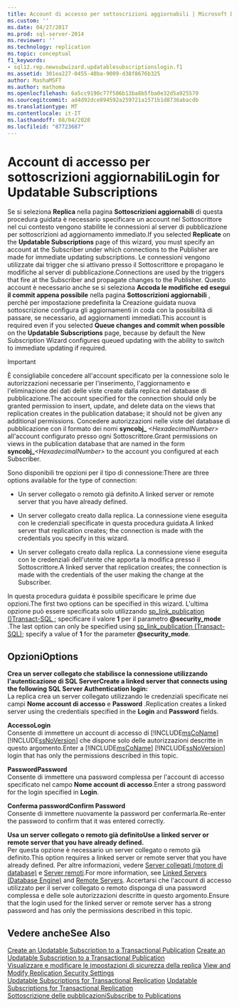```yaml
---
title: Account di accesso per sottoscrizioni aggiornabili | Microsoft Docs
ms.custom: ''
ms.date: 04/27/2017
ms.prod: sql-server-2014
ms.reviewer: ''
ms.technology: replication
ms.topic: conceptual
f1_keywords:
- sql12.rep.newsubwizard.updatablesubscriptionslogin.f1
ms.assetid: 301ea227-0455-40ba-9009-d38f8676b325
author: MashaMSFT
ms.author: mathoma
ms.openlocfilehash: 6a5cc9190c77f506b13ba8b5fba0e32d5a925570
ms.sourcegitcommit: ad4d92dce894592a259721a1571b1d8736abacdb
ms.translationtype: MT
ms.contentlocale: it-IT
ms.lasthandoff: 08/04/2020
ms.locfileid: "87723687"
---
```

# <a name="login-for-updatable-subscriptions"></a><span data-ttu-id="48ec5-102">Account di accesso per sottoscrizioni aggiornabili</span><span class="sxs-lookup"><span data-stu-id="48ec5-102">Login for Updatable Subscriptions</span></span>
  <span data-ttu-id="48ec5-103">Se si seleziona **Replica** nella pagina **Sottoscrizioni aggiornabili** di questa procedura guidata è necessario specificare un account nel Sottoscrittore nel cui contesto vengono stabilite le connessioni al server di pubblicazione per sottoscrizioni ad aggiornamento immediato.</span><span class="sxs-lookup"><span data-stu-id="48ec5-103">If you selected **Replicate** on the **Updatable Subscriptions** page of this wizard, you must specify an account at the Subscriber under which connections to the Publisher are made for immediate updating subscriptions.</span></span> <span data-ttu-id="48ec5-104">Le connessioni vengono utilizzate dai trigger che si attivano presso il Sottoscrittore e propagano le modifiche al server di pubblicazione.</span><span class="sxs-lookup"><span data-stu-id="48ec5-104">Connections are used by the triggers that fire at the Subscriber and propagate changes to the Publisher.</span></span> <span data-ttu-id="48ec5-105">Questo account è necessario anche se si seleziona **Accoda le modifiche ed esegui il commit appena possibile** nella pagina **Sottoscrizioni aggiornabili** , perché per impostazione predefinita la Creazione guidata nuova sottoscrizione configura gli aggiornamenti in coda con la possibilità di passare, se necessario, ad aggiornamenti immediati.</span><span class="sxs-lookup"><span data-stu-id="48ec5-105">This account is required even if you selected **Queue changes and commit when possible** on the **Updatable Subscriptions** page, because by default the New Subscription Wizard configures queued updating with the ability to switch to immediate updating if required.</span></span>  
  
> [!IMPORTANT]  
>  <span data-ttu-id="48ec5-106">È consigliabile concedere all'account specificato per la connessione solo le autorizzazioni necessarie per l'inserimento, l'aggiornamento e l'eliminazione dei dati delle viste create dalla replica nel database di pubblicazione.</span><span class="sxs-lookup"><span data-stu-id="48ec5-106">The account specified for the connection should only be granted permission to insert, update, and delete data on the views that replication creates in the publication database; it should not be given any additional permissions.</span></span> <span data-ttu-id="48ec5-107">Concedere autorizzazioni nelle viste del database di pubblicazione con il formato dei nomi **syncobj_** _\<HexadecimalNumber>_ all'account configurato presso ogni Sottoscrittore.</span><span class="sxs-lookup"><span data-stu-id="48ec5-107">Grant permissions on views in the publication database that are named in the form **syncobj_**_\<HexadecimalNumber>_ to the account you configured at each Subscriber.</span></span>  
  
 <span data-ttu-id="48ec5-108">Sono disponibili tre opzioni per il tipo di connessione:</span><span class="sxs-lookup"><span data-stu-id="48ec5-108">There are three options available for the type of connection:</span></span>  
  
-   <span data-ttu-id="48ec5-109">Un server collegato o remoto già definito.</span><span class="sxs-lookup"><span data-stu-id="48ec5-109">A linked server or remote server that you have already defined.</span></span>  
  
-   <span data-ttu-id="48ec5-110">Un server collegato creato dalla replica. La connessione viene eseguita con le credenziali specificate in questa procedura guidata.</span><span class="sxs-lookup"><span data-stu-id="48ec5-110">A linked server that replication creates; the connection is made with the credentials you specify in this wizard.</span></span>  
  
-   <span data-ttu-id="48ec5-111">Un server collegato creato dalla replica. La connessione viene eseguita con le credenziali dell'utente che apporta la modifica presso il Sottoscrittore.</span><span class="sxs-lookup"><span data-stu-id="48ec5-111">A linked server that replication creates; the connection is made with the credentials of the user making the change at the Subscriber.</span></span>  
  
 <span data-ttu-id="48ec5-112">In questa procedura guidata è possibile specificare le prime due opzioni.</span><span class="sxs-lookup"><span data-stu-id="48ec5-112">The first two options can be specified in this wizard.</span></span> <span data-ttu-id="48ec5-113">L'ultima opzione può essere specificata solo utilizzando [sp_link_publication &#40;&#41;Transact-SQL ](/sql/relational-databases/system-stored-procedures/sp-link-publication-transact-sql); specificare il valore **1** per il parametro **@security_mode** .</span><span class="sxs-lookup"><span data-stu-id="48ec5-113">The last option can only be specified using [sp_link_publication &#40;Transact-SQL&#41;](/sql/relational-databases/system-stored-procedures/sp-link-publication-transact-sql); specify a value of **1** for the parameter **@security_mode**.</span></span>  
  
## <a name="options"></a><span data-ttu-id="48ec5-114">Opzioni</span><span class="sxs-lookup"><span data-stu-id="48ec5-114">Options</span></span>  
 <span data-ttu-id="48ec5-115">**Crea un server collegato che stabilisce la connessione utilizzando l'autenticazione di SQL Server**</span><span class="sxs-lookup"><span data-stu-id="48ec5-115">**Create a linked server that connects using the following SQL Server Authentication login:**</span></span>  
 <span data-ttu-id="48ec5-116">La replica crea un server collegato utilizzando le credenziali specificate nei campi **Nome account di accesso** e **Password** .</span><span class="sxs-lookup"><span data-stu-id="48ec5-116">Replication creates a linked server using the credentials specified in the **Login** and **Password** fields.</span></span>  
  
 <span data-ttu-id="48ec5-117">**Accesso**</span><span class="sxs-lookup"><span data-stu-id="48ec5-117">**Login**</span></span>  
 <span data-ttu-id="48ec5-118">Consente di immettere un account di accesso di [!INCLUDE[msCoName](../../includes/msconame-md.md)] [!INCLUDE[ssNoVersion](../../includes/ssnoversion-md.md)] che dispone solo delle autorizzazioni descritte in questo argomento.</span><span class="sxs-lookup"><span data-stu-id="48ec5-118">Enter a [!INCLUDE[msCoName](../../includes/msconame-md.md)] [!INCLUDE[ssNoVersion](../../includes/ssnoversion-md.md)] login that has only the permissions described in this topic.</span></span>  
  
 <span data-ttu-id="48ec5-119">**Password**</span><span class="sxs-lookup"><span data-stu-id="48ec5-119">**Password**</span></span>  
 <span data-ttu-id="48ec5-120">Consente di immettere una password complessa per l'account di accesso specificato nel campo **Nome account di accesso**.</span><span class="sxs-lookup"><span data-stu-id="48ec5-120">Enter a strong password for the login specified in **Login**.</span></span>  
  
 <span data-ttu-id="48ec5-121">**Conferma password**</span><span class="sxs-lookup"><span data-stu-id="48ec5-121">**Confirm Password**</span></span>  
 <span data-ttu-id="48ec5-122">Consente di immettere nuovamente la password per confermarla.</span><span class="sxs-lookup"><span data-stu-id="48ec5-122">Re-enter the password to confirm that it was entered correctly.</span></span>  
  
 <span data-ttu-id="48ec5-123">**Usa un server collegato o remoto già definito**</span><span class="sxs-lookup"><span data-stu-id="48ec5-123">**Use a linked server or remote server that you have already defined.**</span></span>  
 <span data-ttu-id="48ec5-124">Per questa opzione è necessario un server collegato o remoto già definito.</span><span class="sxs-lookup"><span data-stu-id="48ec5-124">This option requires a linked server or remote server that you have already defined.</span></span> <span data-ttu-id="48ec5-125">Per altre informazioni, vedere [Server collegati &#40;motore di database&#41;](../linked-servers/linked-servers-database-engine.md) e [Server remoti](../../database-engine/configure-windows/remote-servers.md).</span><span class="sxs-lookup"><span data-stu-id="48ec5-125">For more information, see [Linked Servers &#40;Database Engine&#41;](../linked-servers/linked-servers-database-engine.md) and [Remote Servers](../../database-engine/configure-windows/remote-servers.md).</span></span> <span data-ttu-id="48ec5-126">Accertarsi che l'account di accesso utilizzato per il server collegato o remoto disponga di una password complessa e delle sole autorizzazioni descritte in questo argomento.</span><span class="sxs-lookup"><span data-stu-id="48ec5-126">Ensure that the login used for the linked server or remote server has a strong password and has only the permissions described in this topic.</span></span>  
  
## <a name="see-also"></a><span data-ttu-id="48ec5-127">Vedere anche</span><span class="sxs-lookup"><span data-stu-id="48ec5-127">See Also</span></span>  
 <span data-ttu-id="48ec5-128">[Create an Updatable Subscription to a Transactional Publication](publish/create-an-updatable-subscription-to-a-transactional-publication.md) </span><span class="sxs-lookup"><span data-stu-id="48ec5-128">[Create an Updatable Subscription to a Transactional Publication](publish/create-an-updatable-subscription-to-a-transactional-publication.md) </span></span>  
 <span data-ttu-id="48ec5-129">[Visualizzare e modificare le impostazioni di sicurezza della replica](security/view-and-modify-replication-security-settings.md) </span><span class="sxs-lookup"><span data-stu-id="48ec5-129">[View and Modify Replication Security Settings](security/view-and-modify-replication-security-settings.md) </span></span>  
 <span data-ttu-id="48ec5-130">[Updatable Subscriptions for Transactional Replication](transactional/updatable-subscriptions-for-transactional-replication.md) </span><span class="sxs-lookup"><span data-stu-id="48ec5-130">[Updatable Subscriptions for Transactional Replication](transactional/updatable-subscriptions-for-transactional-replication.md) </span></span>  
 [<span data-ttu-id="48ec5-131">Sottoscrizione delle pubblicazioni</span><span class="sxs-lookup"><span data-stu-id="48ec5-131">Subscribe to Publications</span></span>](subscribe-to-publications.md)  
  
  
